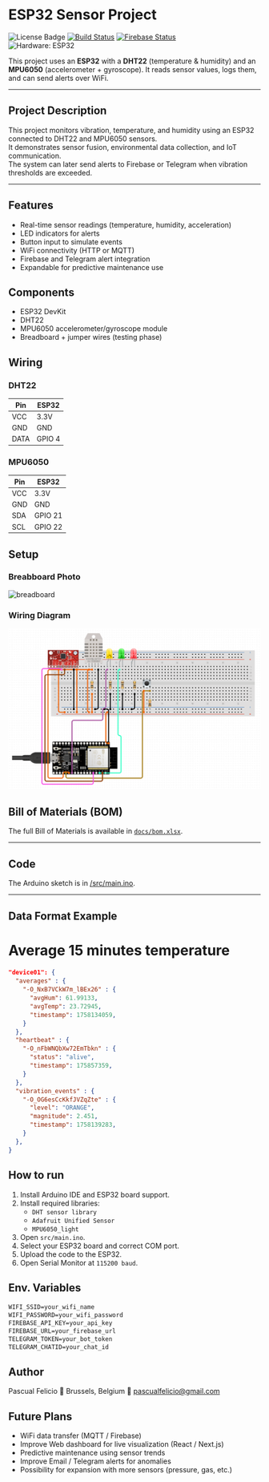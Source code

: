 # ESP32 Sensor Project

![License Badge](https://img.shields.io/badge/license-MIT-green)
[![Build Status](https://img.shields.io/github/actions/workflow/status/PascualF/esp32-sensor-project/arduino-ci.yml?branch=main)](https://github.com/PascualF/esp32-sensor-project/actions)
[![Firebase Status](https://img.shields.io/badge/firebase-online-brightgreen.svg)](https://esp32sensorsproject-default-rtdb.europe-west1.firebasedatabase.app/)  
![Hardware: ESP32](https://img.shields.io/badge/Hardware-ESP32-blue.svg)

This project uses an **ESP32** with a **DHT22** (temperature & humidity) and an **MPU6050** (accelerometer + gyroscope).
It reads sensor values, logs them, and can send alerts over WiFi.

---
## Project Description
This project monitors vibration, temperature, and humidity using an ESP32 connected to DHT22 and MPU6050 sensors.  
It demonstrates sensor fusion, environmental data collection, and IoT communication.  
The system can later send alerts to Firebase or Telegram when vibration thresholds are exceeded.

---
## Features
- Real-time sensor readings (temperature, humidity, acceleration)
- LED indicators for alerts
- Button input to simulate events
- WiFi connectivity (HTTP or MQTT)
- Firebase and Telegram alert integration
- Expandable for predictive maintenance use

## Components
- ESP32 DevKit
- DHT22
- MPU6050 accelerometer/gyroscope module
- Breadboard + jumper wires (testing phase)

## Wiring
### DHT22
| Pin  | ESP32  |
|------|--------|
| VCC  | 3.3V   |
| GND  | GND    |
| DATA | GPIO 4 |

### MPU6050
| Pin | ESP32   |
|-----|-------- |
| VCC | 3.3V    |
| GND | GND     |
| SDA | GPIO 21 |
| SCL | GPIO 22 |

## Setup
### Breabboard Photo
![breadboard](Doc/breadboard_photo.jpg)

### Wiring Diagram
![diagram](Docs/wiring_diagram.png)

## Bill of Materials (BOM)
The full Bill of Materials is available in [`docs/bom.xlsx`](Docs/BOM.xlsx).

---

## Code
The Arduino sketch is in [/src/main.ino](src/main.ino).

---

## Data Format Example

# Average 15 minutes temperature
```json
"device01": {
  "averages" : {
    "-O_NxB7VCkW7m_lBEx26" : {
      "avgHum": 61.99133,
      "avgTemp": 23.72945,
      "timestamp": 1758134059,
    }
  },
  "heartbeat" : {
    "-O_nFbWNQbXw72EmTbkn" : {
      "status": "alive",
      "timestamp": 175857359,
    }
  },
  "vibration_events" : {
    "-O_OG6esCcKkfJVZqZte" : {
      "level": "ORANGE",
      "magnitude": 2.451,
      "timestamp": 1758139283,
    }
  },
}
```

## How to run
1. Install Arduino IDE and ESP32 board support.
2. Install required libraries:
    - `DHT sensor library`
    - `Adafruit Unified Sensor`
    - `MPU6050_light`
3. Open `src/main.ino`.
4. Select your ESP32 board and correct COM port.
5. Upload the code to the ESP32.
6. Open Serial Monitor at `115200 baud`.

## Env. Variables

```
WIFI_SSID=your_wifi_name
WIFI_PASSWORD=your_wifi_password
FIREBASE_API_KEY=your_api_key
FIREBASE_URL=your_firebase_url
TELEGRAM_TOKEN=your_bot_token
TELEGRAM_CHATID=your_chat_id

```

## Author
Pascual Felicio
📍 Brussels, Belgium
📧 pascualfelicio@gmail.com

## Future Plans
- WiFi data transfer (MQTT / Firebase)
- Improve Web dashboard for live visualization (React / Next.js)
- Predictive maintenance using sensor trends
- Improve Email / Telegram alerts for anomalies
- Possibility for expansion with more sensors (pressure, gas, etc.)